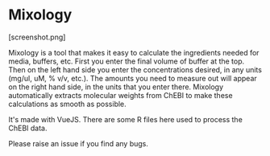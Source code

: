 # Mixology
 [screenshot.png]


Mixology is a tool that makes it easy to calculate the ingredients needed for media, buffers, etc. First you enter the final volume of buffer at the top. Then on the left hand side you enter the concentrations desired, in any units (mg/ul, uM, % v/v, etc.). The amounts you need to measure out will appear on the right hand side, in the units that you enter there. Mixology automatically extracts molecular weights from ChEBI to make these calculations as smooth as possible.

It's made with VueJS. There are some R files here used to process the ChEBI data.

Please raise an issue if you find any bugs.

